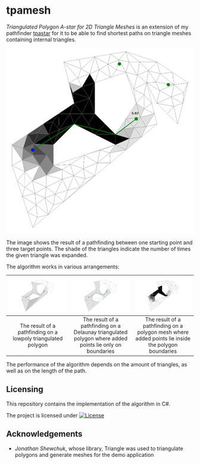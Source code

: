 # tpamesh

_Triangulated Polygon A-star for 2D Triangle Meshes_ is an extension of my pathfinder [tpastar](https://github.com/grgomrton/tpastar/) for it to be able to find shortest paths on triangle meshes containing internal triangles.

<p align="center"><img src="./Documentation/exploration-one-start-multiple-goals-cropped.png" alt="The result of an exploration between one start and multiple goals" /></p>  

The image shows the result of a pathfinding between one starting point and three target points. The shade of the triangles indicate the number of times the given triangle was expanded. 

The algorithm works in various arrangements:

| <img src="./Documentation/exploration-one-start-one-goal-lowpoly-mesh.png" alt="Result on a lowpoly mesh" /> | <img src="./Documentation/exploration-one-start-one-goal-delaunay-mesh.png" alt="Result on a Delaunay triangulated mesh" /> | <img src="./Documentation/exploration-one-start-one-goal-fine-mesh.png" alt="Result on a fine polygon mesh" /> |
|:-:|:-:|:-:|
| The result of a pathfinding on a lowpoly triangulated polygon | The result of a pathfinding on a Delaunay triangulated polygon where added points lie only on boundaries | The result of a pathfinding on a polygon mesh where added points lie inside the polygon boundaries |

The performance of the algorithm depends on the amount of triangles, as well as on the length of the path.

## Licensing

This repository contains the implementation of the algorithm in C#.

The project is licensed under [![License](https://img.shields.io/badge/License-Apache%202.0-blue.svg)](https://opensource.org/licenses/Apache-2.0)

## Acknowledgements
- _Jonathan Shewchuk_, whose library, Triangle was used to triangulate polygons and generate meshes for the demo application
